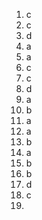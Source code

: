 1. c
2. c
3. d
4. a
5. a
6. c
7. c
8. d
9. a
10. b
11. a
12. a
13. b
14. a
15. b
16. b
17. d
18. c
19. 